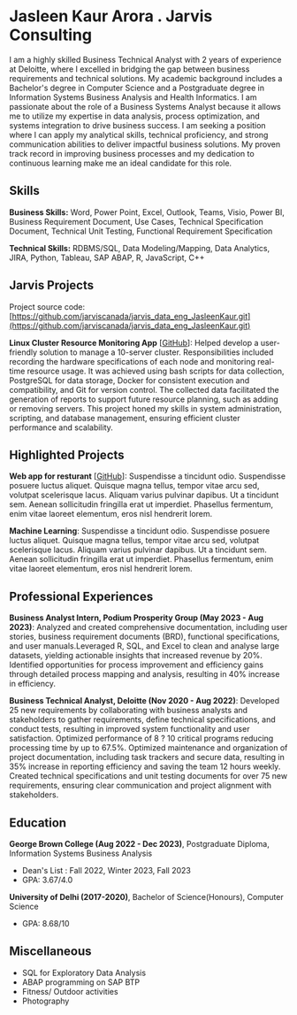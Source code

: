 # Jasleen Kaur Arora . Jarvis Consulting

I am a highly skilled Business Technical Analyst with 2 years of experience at Deloitte, where I excelled in bridging the gap between business requirements and technical solutions. My academic background includes a Bachelor's degree in Computer Science and a Postgraduate degree in Information Systems Business Analysis and Health Informatics. I am passionate about the role of a Business Systems Analyst because it allows me to utilize my expertise in data analysis, process optimization, and systems integration to drive business success. I am seeking a position where I can apply my analytical skills, technical proficiency, and strong communication abilities to deliver impactful business solutions. My proven track record in improving business processes and my dedication to continuous learning make me an ideal candidate for this role.

## Skills

**Business Skills:** Word, Power Point, Excel, Outlook, Teams, Visio, Power BI, Business Requirement Document, Use Cases, Technical Specification Document, Technical Unit Testing, Functional Requirement Specification

**Technical Skills:** RDBMS/SQL, Data Modeling/Mapping, Data Analytics, JIRA, Python, Tableau, SAP ABAP, R, JavaScript, C++

## Jarvis Projects

Project source code: [https://github.com/jarviscanada/jarvis_data_eng_JasleenKaur.git](https://github.com/jarviscanada/jarvis_data_eng_JasleenKaur.git)


**Linux Cluster Resource Monitoring App** [[GitHub](https://github.com/jarviscanada/jarvis_data_eng_JasleenKaur.git/tree/master/linux_sql)]: Helped develop a user-friendly solution to manage a 10-server cluster. Responsibilities included recording the hardware specifications of each node and monitoring real-time resource usage. It was achieved using bash scripts for data collection, PostgreSQL for data storage, Docker for consistent execution and compatibility, and Git for version control. The collected data facilitated the generation of reports to support future resource planning, such as adding or removing servers. This project honed my skills in system administration, scripting, and database management, ensuring efficient cluster performance and scalability.


## Highlighted Projects
**Web app for resturant** [[GitHub](https://github.com/jarviscanada/jarvis_profile_builder)]: Suspendisse a tincidunt odio. Suspendisse posuere luctus aliquet. Quisque magna tellus, tempor vitae arcu sed, volutpat scelerisque lacus. Aliquam varius pulvinar dapibus. Ut a tincidunt sem. Aenean sollicitudin fringilla erat ut imperdiet. Phasellus fermentum, enim vitae laoreet elementum, eros nisl hendrerit lorem.

**Machine Learning**: Suspendisse a tincidunt odio. Suspendisse posuere luctus aliquet. Quisque magna tellus, tempor vitae arcu sed, volutpat scelerisque lacus. Aliquam varius pulvinar dapibus. Ut a tincidunt sem. Aenean sollicitudin fringilla erat ut imperdiet. Phasellus fermentum, enim vitae laoreet elementum, eros nisl hendrerit lorem.


## Professional Experiences

**Business Analyst Intern, Podium Prosperity Group (May 2023 - Aug 2023)**: Analyzed and created comprehensive documentation, including user stories, business requirement documents (BRD), functional specifications, and user manuals.Leveraged R, SQL, and Excel to clean and analyse large datasets, yielding actionable insights that increased revenue by 20%. Identified opportunities for process improvement and efficiency gains through detailed process mapping and analysis, resulting in 40% increase in efficiency. 

**Business Technical Analyst, Deloitte (Nov 2020 - Aug 2022)**: Developed 25 new requirements by collaborating with business analysts and stakeholders to gather requirements, define technical specifications, and conduct tests, resulting in improved system functionality and user satisfaction. Optimized performance of 8 ? 10 critical programs reducing processing time by up to 67.5%. Optimized maintenance and organization of project documentation, including task trackers and secure data, resulting in 35% increase in reporting efficiency and saving the team 12 hours weekly. Created technical specifications and unit testing documents for over 75 new requirements, ensuring clear communication and project alignment with stakeholders.


## Education
**George Brown College (Aug 2022 - Dec 2023)**, Postgraduate Diploma, Information Systems Business Analysis
- Dean's List : Fall 2022, Winter 2023, Fall 2023
- GPA: 3.67/4.0

**University of Delhi (2017-2020)**, Bachelor of Science(Honours), Computer Science
- GPA: 8.68/10


## Miscellaneous
- SQL for Exploratory Data Analysis
-  ABAP programming on SAP BTP
- Fitness/ Outdoor activities
- Photography